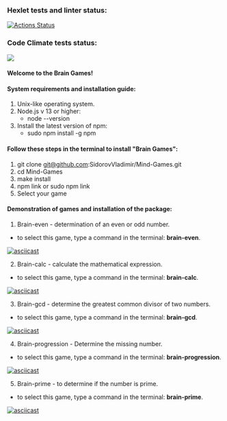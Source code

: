 ### Hexlet tests and linter status:
[![Actions Status](https://github.com/SidorovVladimir/frontend-project-44/workflows/hexlet-check/badge.svg)](https://github.com/SidorovVladimir/frontend-project-44/actions)

### Code Climate tests status:
<a href="https://codeclimate.com/github/SidorovVladimir/Mind-Games/maintainability"><img src="https://api.codeclimate.com/v1/badges/b0bc7734ef7f3930d8f3/maintainability" /></a>

#### Welcome to the Brain Games!

#### System requirements and installation guide:

1. Unix-like operating system.
2. Node.js v 13 or higher:
	* node --version
3. Install the latest version of npm:
	* sudo npm install -g npm

#### Follow these steps in the terminal to install "Brain Games":
1. git clone git@github.com:SidorovVladimir/Mind-Games.git
2. cd Mind-Games
3. make install
4. npm link or sudo npm link
5. Select your game

#### Demonstration of games and installation of the package:
 1. Brain-even - determination of an even or odd number.
* to select this game, type a command in the terminal: **brain-even**.

[![asciicast](https://asciinema.org/a/et3Q01t1jPaeFXVBAg0bukauh.svg)](https://asciinema.org/a/et3Q01t1jPaeFXVBAg0bukauh)

2. Brain-calc - calculate the mathematical expression.
* to select this game, type a command in the terminal: **brain-calc**.

[![asciicast](https://asciinema.org/a/6rDefAWq3Qm84ZWt5uEOZy49e.svg)](https://asciinema.org/a/6rDefAWq3Qm84ZWt5uEOZy49e)

3. Brain-gcd - determine the greatest common divisor of two numbers.
* to select this game, type a command in the terminal: **brain-gcd**.

[![asciicast](https://asciinema.org/a/oYmo0oRGqZwJIacQbTXtr29rK.svg)](https://asciinema.org/a/oYmo0oRGqZwJIacQbTXtr29rK)

4. Brain-progression - Determine the missing number.
* to select this game, type a command in the terminal: **brain-progression**.

[![asciicast](https://asciinema.org/a/dqszofphQlNuWVJXnMb9Vy1TF.svg)](https://asciinema.org/a/dqszofphQlNuWVJXnMb9Vy1TF)

5. Brain-prime - to determine if the number is prime.
* to select this game, type a command in the terminal: **brain-prime**.

[![asciicast](https://asciinema.org/a/lcZIiC62kr5V2nuffKZAUnKEz.svg)](https://asciinema.org/a/lcZIiC62kr5V2nuffKZAUnKEz)